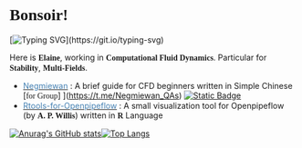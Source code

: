 # <font face="Ballet"><b>Bonsoir! </b></font>

[![Typing SVG](https://readme-typing-svg.demolab.com?font=Georgia&pause=1000&color=6058E4BD&width=435&lines=M%C3%A1s+all%C3%A1+de+tus+ijos+ard%C3%ADan+los+crep%C3%BAsculos.;Hojas+secas+de+oto%C3%B1o+giraban+en+tu+alma.)](https://git.io/typing-svg)
<!-- left a line blanc to polish-->

Here is <font face="Ballet"><b>Elaine</b></font>, working in <font face="DM Serif Text"><b>Computational Fluid Dynamics</b></font>.
Particular for <font face="Noto Serif SC"><b>Stability</b></font>, <font face="Noto Serif SC"><b>Multi-Fields</b></font>.

<!--my repos-->
- <a href="https://github.com/Elainex0930/Negmiewan"><font color="#4682B4">Negmiewan</font></a> : A brief guide for CFD beginners written in Simple Chinese [<font face="Noto Serif SC">for Group</font>] ](https://t.me/Negmiewan_QAs) [![Static Badge](https://img.shields.io/badge/QQ_Group-1e90ff?style=flat&logo=qq&logoColor=e6e6fa)](https://qun.qq.com/universal-share/share?ac=1&authKey=W5p70T5WOdkRXguxRNRoRTmjt6VQ2LDK/pyzrpQM%2B1XsjDeSme9WFXfOG7uerhgj&busi_data=eyJncm91cENvZGUiOiI5NzcxODcyNDkiLCJ0b2tlbiI6IlNHVUZXTFVGVVN6eTBQZlNPeTVWV2dZMFJYNnp5dnU4REJHVThxYjJYazdnWUlXdXNCTFFZN00vVlY4Rnc5Y2wiLCJ1aW4iOiIxMjk5MTE2OTgzIn0=&data=Z7fq1dk8Z_NSx18JggymJgxggBxyvGlaD1G6maUszYqC9iQ1_Gc-Uj8ghx-2UrteGNwu9_IMM-QFSNeRghwl7ouTlyDkwFK1-_Lyqdmbrv0&svctype=5&tempid=h5_group_info) 
- <a href="https://github.com/Elainex0930/Rtools-for-Openpipeflow"><font color="#4682B4">Rtools-for-Openpipeflow</font></a> : A small visualization tool for Openpipeflow (by <font face="Ballet"><b>A. P. Willis</b></font>) written in <font face="Noto Serif SC"><b>R</b></font> Language

[![Anurag's GitHub stats](https://github-readme-stats.vercel.app/api?username=Elainex0930&show_icons=true&hide=contribs&count_private=true&bg_color=DEG,C0C0C0,DCDCDC,F5F5F5,D3D3D3,C0C0C0&title_color=000080&text_color=4682B4&icon_color=000080)](https://github.com/Elainex0930)[![Top Langs](https://github-readme-stats.vercel.app/api/top-langs/?username=Elainex0930)](https://github.com/Elainex0930)

<!--
**Elainex0930/Elainex0930** is a ✨ _special_ ✨ repository because its `README.md` (this file) appears on your GitHub profile.

Here are some ideas to get you started:

- 🔭 I’m currently working on ...
- 🌱 I’m currently learning ...
- 👯 I’m looking to collaborate on ...
- 🤔 I’m looking for help with ...
- 💬 Ask me about ...
- 📫 How to reach me: ...
- 😄 Pronouns: ...
- ⚡ Fun fact: ...
-->
